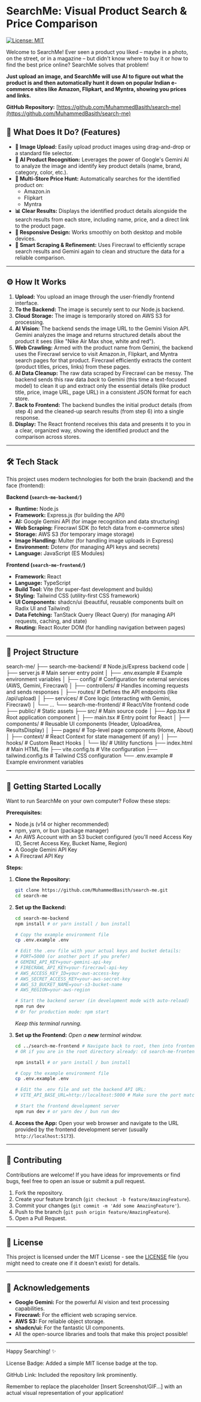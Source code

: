 # SearchMe: Visual Product Search & Price Comparison 

[![License: MIT](https://img.shields.io/badge/License-MIT-yellow.svg)](https://opensource.org/licenses/MIT)

Welcome to SearchMe! Ever seen a product you liked – maybe in a photo, on the street, or in a magazine – but didn't know where to buy it or how to find the best price online? SearchMe solves that problem!

**Just upload an image, and SearchMe will use AI to figure out what the product is and then automatically hunt it down on popular Indian e-commerce sites like Amazon, Flipkart, and Myntra, showing you prices and links.**

**GitHub Repository:** [https://github.com/MuhammedBasith/search-me](https://github.com/MuhammedBasith/search-me)

## 🤔 What Does It Do? (Features)

*   **📸 Image Upload:** Easily upload product images using drag-and-drop or a standard file selector.
*   **🧠 AI Product Recognition:** Leverages the power of Google's Gemini AI to analyze the image and identify key product details (name, brand, category, color, etc.).
*   **🛒 Multi-Store Price Hunt:** Automatically searches for the identified product on:
    *   Amazon.in
    *   Flipkart
    *   Myntra
*   **📊 Clear Results:** Displays the identified product details alongside the search results from each store, including name, price, and a direct link to the product page.
*   **📱 Responsive Design:** Works smoothly on both desktop and mobile devices.
*   **🤖 Smart Scraping & Refinement:** Uses Firecrawl to efficiently scrape search results and Gemini again to clean and structure the data for a reliable comparison.

---

## ⚙️ How It Works

1.  **Upload:** You upload an image through the user-friendly frontend interface.
2.  **To the Backend:** The image is securely sent to our Node.js backend.
3.  **Cloud Storage:** The image is temporarily stored on AWS S3 for processing.
4.  **AI Vision:** The backend sends the image URL to the Gemini Vision API. Gemini analyzes the image and returns structured details about the product it sees (like "Nike Air Max shoe, white and red").
5.  **Web Crawling:** Armed with the product name from Gemini, the backend uses the Firecrawl service to visit Amazon.in, Flipkart, and Myntra search pages for that product. Firecrawl efficiently extracts the content (product titles, prices, links) from these pages.
6.  **AI Data Cleanup:** The raw data scraped by Firecrawl can be messy. The backend sends this raw data *back* to Gemini (this time a text-focused model) to clean it up and extract only the essential details (like product title, price, image URL, page URL) in a consistent JSON format for each store.
7.  **Back to Frontend:** The backend bundles the initial product details (from step 4) and the cleaned-up search results (from step 6) into a single response.
8.  **Display:** The React frontend receives this data and presents it to you in a clear, organized way, showing the identified product and the comparison across stores.

---

## 🛠️ Tech Stack

This project uses modern technologies for both the brain (backend) and the face (frontend):

**Backend (`search-me-backend/`)**

*   **Runtime:** Node.js
*   **Framework:** Express.js (for building the API)
*   **AI:** Google Gemini API (for image recognition and data structuring)
*   **Web Scraping:** Firecrawl SDK (to fetch data from e-commerce sites)
*   **Storage:** AWS S3 (for temporary image storage)
*   **Image Handling:** Multer (for handling image uploads in Express)
*   **Environment:** Dotenv (for managing API keys and secrets)
*   **Language:** JavaScript (ES Modules)

**Frontend (`search-me-frontend/`)**

*   **Framework:** React
*   **Language:** TypeScript
*   **Build Tool:** Vite (for super-fast development and builds)
*   **Styling:** Tailwind CSS (utility-first CSS framework)
*   **UI Components:** shadcn/ui (beautiful, reusable components built on Radix UI and Tailwind)
*   **Data Fetching:** TanStack Query (React Query) (for managing API requests, caching, and state)
*   **Routing:** React Router DOM (for handling navigation between pages)

---

## 📁 Project Structure


search-me/
├── search-me-backend/ # Node.js/Express backend code
│ ├── server.js # Main server entry point
│ ├── .env.example # Example environment variables
│ ├── config/ # Configuration for external services (AWS, Gemini, Firecrawl)
│ ├── controllers/ # Handles incoming requests and sends responses
│ ├── routes/ # Defines the API endpoints (like /api/upload)
│ ├── services/ # Core logic (interacting with Gemini, Firecrawl)
│ └── ...
└── search-me-frontend/ # React/Vite frontend code
├── public/ # Static assets
├── src/ # Main source code
│ ├── App.tsx # Root application component
│ ├── main.tsx # Entry point for React
│ ├── components/ # Reusable UI components (Header, UploadArea, ResultsDisplay)
│ ├── pages/ # Top-level page components (Home, About)
│ ├── context/ # React Context for state management (if any)
│ ├── hooks/ # Custom React Hooks
│ └── lib/ # Utility functions
├── index.html # Main HTML file
├── vite.config.ts # Vite configuration
├── tailwind.config.ts # Tailwind CSS configuration
└── .env.example # Example environment variables

---

## 🚀 Getting Started Locally

Want to run SearchMe on your own computer? Follow these steps:

**Prerequisites:**

*   Node.js (v14 or higher recommended)
*   npm, yarn, or bun (package manager)
*   An AWS Account with an S3 bucket configured (you'll need Access Key ID, Secret Access Key, Bucket Name, Region)
*   A Google Gemini API Key
*   A Firecrawl API Key

**Steps:**

1.  **Clone the Repository:**
    ```bash
    git clone https://github.com/MuhammedBasith/search-me.git
    cd search-me
    ```

2.  **Set up the Backend:**
    ```bash
    cd search-me-backend
    npm install # or yarn install / bun install

    # Copy the example environment file
    cp .env.example .env

    # Edit the .env file with your actual keys and bucket details:
    # PORT=5000 (or another port if you prefer)
    # GEMINI_API_KEY=your-gemini-api-key
    # FIRECRAWL_API_KEY=your-firecrawl-api-key
    # AWS_ACCESS_KEY_ID=your-aws-access-key
    # AWS_SECRET_ACCESS_KEY=your-aws-secret-key
    # AWS_S3_BUCKET_NAME=your-s3-bucket-name
    # AWS_REGION=your-aws-region

    # Start the backend server (in development mode with auto-reload)
    npm run dev
    # Or for production mode: npm start
    ```
    *Keep this terminal running.*

3.  **Set up the Frontend:**
    *Open a **new** terminal window.*
    ```bash
    cd ../search-me-frontend # Navigate back to root, then into frontend
    # OR if you are in the root directory already: cd search-me-frontend

    npm install # or yarn install / bun install

    # Copy the example environment file
    cp .env.example .env

    # Edit the .env file and set the backend API URL:
    # VITE_API_BASE_URL=http://localhost:5000 # Make sure the port matches your backend

    # Start the frontend development server
    npm run dev # or yarn dev / bun run dev
    ```

4.  **Access the App:**
    Open your web browser and navigate to the URL provided by the frontend development server (usually `http://localhost:5173`).

---

## 🤝 Contributing

Contributions are welcome! If you have ideas for improvements or find bugs, feel free to open an issue or submit a pull request.

1.  Fork the repository.
2.  Create your feature branch (`git checkout -b feature/AmazingFeature`).
3.  Commit your changes (`git commit -m 'Add some AmazingFeature'`).
4.  Push to the branch (`git push origin feature/AmazingFeature`).
5.  Open a Pull Request.

---

## 📜 License

This project is licensed under the MIT License - see the [LICENSE](LICENSE) file (you might need to create one if it doesn't exist) for details.

---

## 🙏 Acknowledgements

*   **Google Gemini:** For the powerful AI vision and text processing capabilities.
*   **Firecrawl:** For the efficient web scraping service.
*   **AWS S3:** For reliable object storage.
*   **shadcn/ui:** For the fantastic UI components.
*   All the open-source libraries and tools that make this project possible!

---

Happy Searching! ✨



License Badge: Added a simple MIT license badge at the top.

GitHub Link: Included the repository link prominently.

Remember to replace the placeholder [Insert Screenshot/GIF...] with an actual visual representation of your application!
